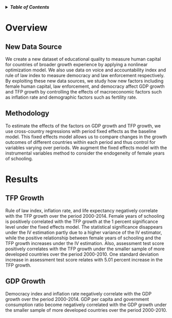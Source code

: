 <details>
<summary><strong><em>Table of Contents</em></strong></summary>

- [Overview](#overview)
  - [New Data Source](#new-data-source)
  - [Methodology](#methodology)
- [Results](#results)
  - [TFP Growth](#tfp-growth)
  - [GDP Growth](#gdp-growth)

</details>

# Overview

## New Data Source
We create a new dataset of educational quality to measure human capital for countries of broader growth experience by applying a nonlinear optimization model. We also use data on voice and accountability index and rule of law index to measure democracy and law enforcement respectively. By exploiting these new data sources, we study how new factors including female human capital, law enforcement, and democracy affect GDP growth and TFP growth by controlling the effects of macroeconomic factors such as inflation rate and demographic factors such as fertility rate.

## Methodology
To estimate the effects of the factors on GDP growth and TFP growth, we use cross-country regressions with period fixed effects as the baseline model. This fixed effects model allows us to compare changes in the growth outcomes of different countries within each period and thus control for variables varying over periods. We augment the fixed effects model with the instrumental variables method to consider the endogeneity of female years of schooling.

# Results

## TFP Growth
Rule of law index, inflation rate, and life expectancy negatively correlate with the TFP growth over the period 2000-2014. Female years of schooling is positively correlated with the TFP growth at the 1 percent significance level under the fixed effects model. The statistical significance disappears under the IV estimation partly due to a higher variance of the IV estimator, while the positive relationship between female years of schooling and the TFP growth increases under the IV estimation. Also, assessment test score positively correlates with the TFP growth under the smaller sample of more developed countries over the period 2000-2010. One standard deviation increase in assessment test score relates with 5.01 percent increase in the TFP growth.
 
## GDP Growth
Democracy index and inflation rate negatively correlate with the GDP growth over the period 2000-2014. GDP per capita and government consumption ratio become negatively correlated with the GDP growth under the smaller sample of more developed countries over the period 2000-2010.


